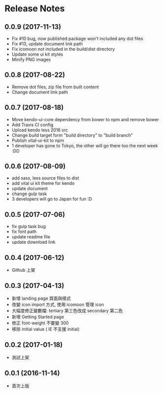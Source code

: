 # Release Notes

## 0.0.9 (2017-11-13)

- Fix #10 bug, now published package won't included any dot files
- Fix #13, update document link path
- Fix icomoon not included in the build/dist directory
- Update some ui kit styles
- Minify PNG images


## 0.0.8 (2017-08-22)

- Remove dot files, zip file from built content
- Change document link path


## 0.0.7 (2017-08-18)

- Move kendo-ui-core dependency from bower to npm and remove bower
- Add Travis CI config
- Upload kendo less 2016 src
- Change build target form "build directory" to "build branch"
- Publish vital-ui-kit to npm
- 1 developer has gone to Tokyo, the other will go there too the next week :DD


## 0.0.6 (2017-08-09)

- add sass, less source files to dist
- add vital ui kit theme for kendo
- update document
- change gulp task
- 3 developers will go to Japan for fun :D


## 0.0.5 (2017-07-06)

- fix gulp task bug
- fix font path
- update readme file
- update download link 


## 0.0.4 (2017-06-12)

- Github 上架


## 0.0.3 (2017-04-13)

- 新增 landing page 頁面與樣式
- 改變 icon import 方式, 使用 icomoon 管理 icon
- 大幅度修正變數檔: tertiary 第三色改成 secondary 第二色
- 新增 Getting Started page
- 修正 font-weight 不要變 300
- 移除 initial value ( IE 不支援 initial)


## 0.0.2 (2017-01-18)

- 測試上架


## 0.0.1 (2016-11-14)

- 首次上版

